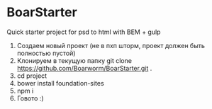 # BoarStarter
Quick starter project for psd to html with BEM + gulp

1) Создаем новый проект (не в пхп шторм, проект должен быть полностью пустой)
2) Клонируем в текущую папку git clone https://github.com/Boarworm/BoarStarter.git .
3) cd project
4) bower install foundation-sites
5) npm i
6) Говото :)
